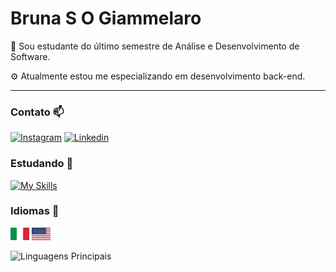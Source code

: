 <h1>Bruna S O Giammelaro</h1>

📓 Sou estudante do último semestre de Análise e Desenvolvimento de Software.

⚙️ Atualmente estou me especializando em desenvolvimento back-end.
 ___

### Contato 📫
[![Instagram](https://img.shields.io/badge/instagram-E4405F?style=for-the-badge&logo=instagram&logoColor=white)](https://www.instagram.com/brunasso94/)
[![Linkedin](https://img.shields.io/badge/Linkedin-0077B5?style=for-the-badge&logo=linkedin&logoColor=white)](https://www.linkedin.com/in/bruna-giammelaro/)
   
### Estudando  🔭
[![My Skills](https://skillicons.dev/icons?i=html,css,js,react,nodejs,postgres)](https://skillicons.dev)

### Idiomas 💬
<img height="20" width="30" src="https://raw.githubusercontent.com/lipis/flag-icons/20abcf34eaecc2adac6cb290f8cecf52fa7ad8b7/flags/1x1/it.svg" target="_blank"></a>
<img height="20" width="30" src="https://raw.githubusercontent.com/lipis/flag-icons/20abcf34eaecc2adac6cb290f8cecf52fa7ad8b7/flags/1x1/us.svg" target="_blank"></a>


![Linguagens Principais](https://github-readme-stats.vercel.app/api/top-langs/?username=brunagiammelaro&theme=tokyonight&hide_border=true&custom_title=Linguagens%20%Principais)
<!--
**brunagiammelaro/brunagiammelaro** is a ✨ _special_ ✨ repository because its `README.md` (this file) appears on your GitHub profile.

Here are some ideas to get you started:

- 🔭 I’m currently working on ...
- 🌱 I’m currently learning ...
- 👯 I’m looking to collaborate on ...
- 🤔 I’m looking for help with ...
- 💬 Ask me about ...
- 📫 How to reach me: ...
- 😄 Pronouns: ...
- ⚡ Fun fact: ...
-->
